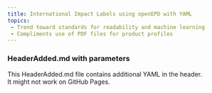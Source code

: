 ```yaml
---
title: International Impact Labels using openEPD with YAML
topics:
 - Trend toward standards for readability and machine learning
 - Compliments use of PDF files for product profiles
---
```


### HeaderAdded.md with parameters

This HeaderAdded.md file contains additional YAML in the header.  
It might not work on GitHub Pages.

